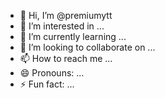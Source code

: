 - 👋 Hi, I’m @premiumytt
- 👀 I’m interested in ...
- 🌱 I’m currently learning ...
- 💞️ I’m looking to collaborate on ...
- 📫 How to reach me ...
- 😄 Pronouns: ...
- ⚡ Fun fact: ...

<!---
premiumytt/premiumytt is a ✨ special ✨ repository because its `README.md` (this file) appears on your GitHub profile.
You can click the Preview link to take a look at your changes.
--->
